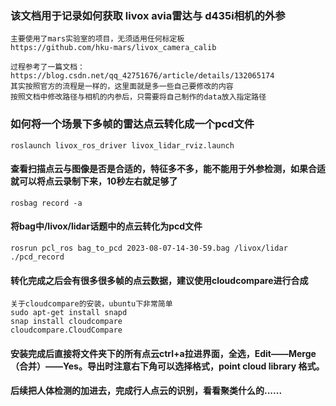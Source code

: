 ### 该文档用于记录如何获取 livox avia雷达与 d435i相机的外参
    主要使用了mars实验室的项目，无须适用任何标定板
    https://github.com/hku-mars/livox_camera_calib

    过程参考了一篇文档：https://blog.csdn.net/qq_42751676/article/details/132065174
    其实按照官方的流程是一样的，这里面就是多一些自己要修改的内容
    按照文档中修改路径与相机的内参后，只需要将自己制作的data放入指定路径

### 如何将一个场景下多帧的雷达点云转化成一个pcd文件
    roslaunch livox_ros_driver livox_lidar_rviz.launch
#### 查看扫描点云与图像是否是合适的，特征多不多，能不能用于外参检测，如果合适就可以将点云录制下来，10秒左右就足够了
    rosbag record -a
#### 将bag中/livox/lidar话题中的点云转化为pcd文件
    rosrun pcl_ros bag_to_pcd 2023-08-07-14-30-59.bag /livox/lidar ./pcd_record
#### 转化完成之后会有很多很多帧的点云数据，建议使用cloudcompare进行合成
    关于cloudcompare的安装，ubuntu下非常简单
    sudo apt-get install snapd
    snap install cloudcompare
    cloudcompare.CloudCompare
#### 安装完成后直接将文件夹下的所有点云ctrl+a拉进界面，全选，Edit——Merge（合并）——Yes。导出时注意右下角可以选择格式，point cloud library 格式。

#### 后续把人体检测的加进去，完成行人点云的识别，看看聚类什么的......


    